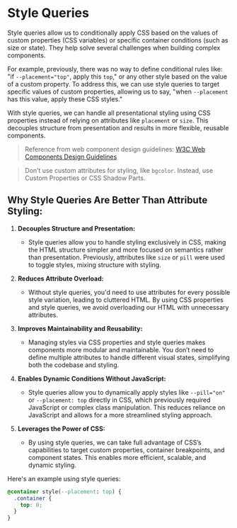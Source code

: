 # Style Queries

Style queries allow us to conditionally apply CSS based on the values of custom properties (CSS variables) or specific container conditions (such as size or state). They help solve several challenges when building complex components.

For example, previously, there was no way to define conditional rules like: "if `--placement="top"`, apply this `top`," or any other style based on the value of a custom property. To address this, we can use style queries to target specific values of custom properties, allowing us to say, "when `--placement` has this value, apply these CSS styles."

With style queries, we can handle all presentational styling using CSS properties instead of relying on attributes like `placement` or `size`. This decouples structure from presentation and results in more flexible, reusable components.

> Reference from web component design guidelines: [W3C Web Components Design Guidelines](https://www.w3.org/2001/tag/doc/webcomponents-design-guidelines/)

> Don’t use custom attributes for styling, like `bgcolor`. Instead, use Custom Properties or CSS Shadow Parts.

## Why Style Queries Are Better Than Attribute Styling:

1. **Decouples Structure and Presentation:**
   - Style queries allow you to handle styling exclusively in CSS, making the HTML structure simpler and more focused on semantics rather than presentation. Previously, attributes like `size` or `pill` were used to toggle styles, mixing structure with styling.

2. **Reduces Attribute Overload:**
   - Without style queries, you'd need to use attributes for every possible style variation, leading to cluttered HTML. By using CSS properties and style queries, we avoid overloading our HTML with unnecessary attributes.

3. **Improves Maintainability and Reusability:**
   - Managing styles via CSS properties and style queries makes components more modular and maintainable. You don’t need to define multiple attributes to handle different visual states, simplifying both the codebase and styling.

4. **Enables Dynamic Conditions Without JavaScript:**
   - Style queries allow you to dynamically apply styles like `--pill="on"` or `--placement: top` directly in CSS, which previously required JavaScript or complex class manipulation. This reduces reliance on JavaScript and allows for a more streamlined styling approach.

5. **Leverages the Power of CSS:**
   - By using style queries, we can take full advantage of CSS’s capabilities to target custom properties, container breakpoints, and component states. This enables more efficient, scalable, and dynamic styling.

Here's an example using style queries:

```css
@container style(--placement: top) {
  .container {
    top: 0;
  }
}
